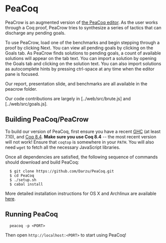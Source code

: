 PeaCoq
======

PeaCrow is an augmented version of [the PeaCoq editor](http://goto.ucsd.edu/peacoq). As the user works through a Coq proof, PeaCrow tries to synthesize a series of tactics that can discharge any pending goals. 

To use PeaCrow, load one of the benchmarks and begin stepping through a proof by clicking Next. You can view all pending goals by clicking on the Goals tab. As PeaCrow finds solutions to pending goals, a count of available solutions will appear on the tab text. You can import a solution by opening the Goals tab and clicking on the solution text. You can also import solutions as autocomplete hints by pressing ctrl-space at any time when the editor pane is focused.

Our report, presentation slide, and benchmarks are all available in the peacrow folder.

Our code contributions are largely in [../web/src/brute.js] and [../web/src/goals.js].

Building PeaCoq/PeaCrow
-----------------------

To build our version of PeaCoq, first ensure you have a recent
[GHC](https://www.haskell.org/downloads) (at least 7.10), and
[Coq 8.4](https://coq.inria.fr/download). **Make sure you use Coq 8.4** -- the most recent version will not work!
Ensure that `coqtop` is somewhere in your `PATH`.
You will also need `wget` to fetch
all the necessary JavaScript libraries.

Once all dependencies are satisfied,
the following sequence of commands should
download and build PeaCoq:
```
  $ git clone https://github.com/Darzu/PeaCoq.git
  $ cd PeaCoq
  $ ./setup.sh
  $ cabal install
```
More detailed installation instructions for OS X and Archlinux are available [here](../INSTALL.md).

Running PeaCoq
--------------

```
  peacoq -p <PORT>
```

Then open `http://localhost:<PORT>` to start using PeaCoq!

